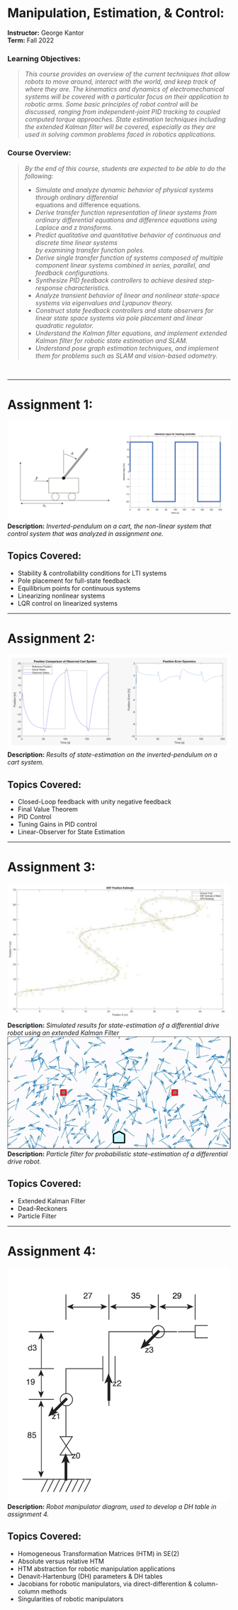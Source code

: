 # Manipulation, Estimation, & Control: 

**Instructor:** George Kantor <br>
**Term:** Fall 2022

### Learning Objectives:
> *This course provides an overview of the current techniques that allow robots to move 
around, interact with the world, and keep track of where they are. The kinematics and dynamics of 
electromechanical systems will be covered with a particular focus on their application to robotic 
arms. Some basic principles of robot control will be discussed, ranging from independent-joint PID 
tracking to coupled computed torque approaches. State estimation techniques including the 
extended Kalman filter will be covered, especially as they are used in solving common problems 
faced in robotics applications.*

### Course Overview:
> *By the end of this course, students are expected to be able to do the following:* <br>
> - *Simulate and analyze dynamic behavior of physical systems through ordinary differential* <br>
equations and difference equations. <br>
> - *Derive transfer function representation of linear systems from ordinary differential 
equations and difference equations using Laplace and z transforms.* 
> - *Predict qualitative and quantitative behavior of continuous and discrete time linear systems <br>
by examining transfer function poles.* <br>
> - *Derive single transfer function of systems composed of multiple component linear systems 
combined in series, parallel, and feedback configurations.* <br>
> - *Synthesize PID feedback controllers to achieve desired step-response characteristics.* <br>
> - *Analyze transient behavior of linear and nonlinear state-space systems via eigenvalues and 
Lyapunov theory.* <br>
> - *Construct state feedback controllers and state observers for linear state space systems via 
pole placement and linear quadratic regulator.* <br>
> - *Understand the Kalman filter equations, and implement extended Kalman filter for robotic 
state estimation and SLAM.* <br>
> - *Understand pose graph estimation techniques, and implement them for problems such as 
SLAM and vision-based odometry.* 

<br><hr>

# Assignment 1: 

![pendulum-cart](https://github.com/artrela/MEC-16642A/blob/master/Results/inverted-pendulum.png)<br>
**Description:** *Inverted-pendulum on a cart, the non-linear system that control system that was analyzed in assignment one.*


## Topics Covered:
- Stability & controllability conditions for LTI systems
- Pole placement for full-state feedback
- Equilibrium points for continuous systems
- Linearizing nonlinear systems
- LQR control on linearized systems


<hr>

# Assignment 2:

![observer](https://github.com/artrela/MEC-16642A/blob/master/Results/observer-result.png)<br>
**Description:** *Results of state-estimation on the inverted-pendulum on a cart system.*

## Topics Covered:
- Closed-Loop feedback with unity negative feedback
- Final Value Theorem
- PID Control
- Tuning Gains in PID control
- Linear-Observer for State Estimation

<hr>

# Assignment 3:

![ekf](https://github.com/artrela/MEC-16642A/blob/master/Results/ekf.png)<br>
**Description:** *Simulated results for state-estimation of a differential drive robot using an extended Kalman Filter*<br>
![pf](https://github.com/artrela/MEC-16642A/blob/master/Results/particle-filter.gif)<br>
**Description:** *Particle filter for probabilistic state-estimation of a differential drive robot.*

## Topics Covered:
- Extended Kalman Filter
- Dead-Reckoners 
- Particle Filter

<hr>

# Assignment 4:

![htm](https://github.com/artrela/MEC-16642A/blob/master/Results/robot-manip.png)<br>
**Description:** *Robot manipulator diagram, used to develop a DH table in assignment 4.*


## Topics Covered:
- Homogeneous Transformation Matrices (HTM) in SE(2)
- Absolute versus relative HTM
- HTM abstraction for robotic manipulation applications
- Denavit-Hartenburg (DH) parameters & DH tables
- Jacobians for robotic manipulators, via direct-differention & column-column methods
- Singularities of robotic manipulators